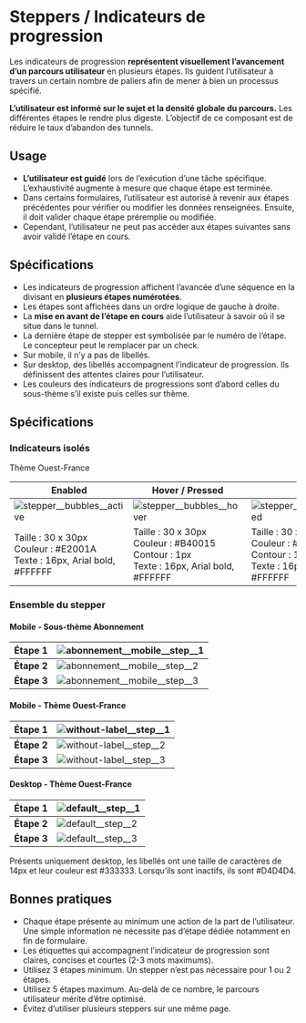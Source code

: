 # Steppers / Indicateurs de progression


Les indicateurs de progression **représentent visuellement l’avancement d’un parcours utilisateur** en plusieurs étapes. Ils guident l’utilisateur à travers un certain nombre de paliers afin de mener à bien un processus spécifié.

**L’utilisateur est informé sur le sujet et la densité globale du parcours.** Les différentes étapes le rendre plus digeste.
L’objectif de ce composant est de réduire le taux d’abandon des tunnels.


## Usage

- **L’utilisateur est guidé** lors de l’exécution d’une tâche spécifique. L’exhaustivité augmente à mesure que chaque étape est terminée.
- Dans certains formulaires, l’utilisateur est autorisé à revenir aux étapes précédentes pour vérifier ou modifier les données renseignées. Ensuite, il doit valider chaque étape préremplie ou modifiée.
- Cependant, l’utilisateur ne peut pas accéder aux étapes suivantes sans avoir validé l’étape en cours.

## Spécifications

- Les indicateurs de progression affichent l’avancée d’une séquence en la divisant en **plusieurs étapes numérotées**.
- Les étapes sont affichées dans un ordre logique de gauche à droite.
- La **mise en avant de l’étape en cours** aide l’utilisateur à savoir où il se situe dans le tunnel.
- La dernière étape de stepper est symbolisée par le numéro de l’étape. Le concepteur peut le remplacer par un check.
- Sur mobile, il n’y a pas de libellés.
- Sur desktop, des libellés accompagnent l’indicateur de progression. Ils définissent des attentes claires pour l’utilisateur.
- Les couleurs des indicateurs de progressions sont d’abord celles du sous-thème s’il existe puis celles sur thème.

## Spécifications

### Indicateurs isolés

Thème Ouest-France


Enabled | Hover / Pressed | Inactif | Check
------------ | ------------- | ------------- | ------------- |
![stepper__bubbles__active](components/COMPONENTS/Steppers/design/stepper__bubbles__active.png)| ![stepper__bubbles__hover](components/COMPONENTS/Steppers/design/stepper__bubbles__hover.png) |  ![stepper__bubbles__disabled](components/COMPONENTS/Steppers/design/stepper__bubbles__disabled.png) | ![stepper__bubbles__check](components/COMPONENTS/Steppers/design/stepper__bubbles__check.png)
Taille : 30 x 30px <br> Couleur : #E2001A <br> Texte : 16px, Arial bold, #FFFFFF | Taille : 30 x 30px  <br> Couleur : #B40015 <br> Contour : 1px <br> Texte : 16px, Arial bold, #FFFFFF | Taille : 30 x 30px <br> Couleur : #D4D4D4 <br> Contour : 1px <br> Texte : 16px, Arial bold, #FFFFFF | Taille : 30 x 30px <br> Couleur : #E2001A <br> Couleur du symbole : #FFFFFF


### Ensemble du stepper

#### Mobile - Sous-thème Abonnement

**Étape 1** | ![abonnement__mobile__step__1](components/COMPONENTS/Steppers/design/abonnement__mobile__step__1.png)
------------ | -------------
**Étape 2** | ![abonnement__mobile__step__2](components/COMPONENTS/Steppers/design/abonnement__mobile__step__2.png)
**Étape 3** | ![abonnement__mobile__step__3](components/COMPONENTS/Steppers/design/abonnement__mobile__step__3.png)

#### Mobile - Thème Ouest-France

**Étape 1** | ![without-label__step__1](components/COMPONENTS/Steppers/design/without-label__step__1.png)
------------ | -------------
**Étape 2** | ![without-label__step__2](components/COMPONENTS/Steppers/design/without-label__step__2.png)
**Étape 3** | ![without-label__step__3](components/COMPONENTS/Steppers/design/without-label__step__3.png)

#### Desktop - Thème Ouest-France

**Étape 1** | ![default__step__1](components/COMPONENTS/Steppers/design/default__step__1.png)
------------ | -------------
**Étape 2** | ![default__step__2](components/COMPONENTS/Steppers/design/default__step__2.png)
**Étape 3** | ![default__step__3](components/COMPONENTS/Steppers/design/default__step__3.png)

Présents uniquement desktop, les libellés ont une taille de caractères de 14px et leur couleur est #333333. Lorsqu’ils sont inactifs, ils sont #D4D4D4.
## Bonnes pratiques

- Chaque étape présente au minimum une action de la part de l’utilisateur. Une simple information ne nécessite pas d’étape dédiée notamment en fin de formulaire.
- Les étiquettes qui accompagnent l’indicateur de progression sont claires, concises et courtes (2-3 mots maximums).
- Utilisez 3 étapes minimum. Un stepper n’est pas nécessaire pour 1 ou 2 étapes.
- Utilisez 5 étapes maximum. Au-delà de ce nombre, le parcours utilisateur mérite d’être optimisé.
- Évitez d’utiliser plusieurs steppers sur une même page.
